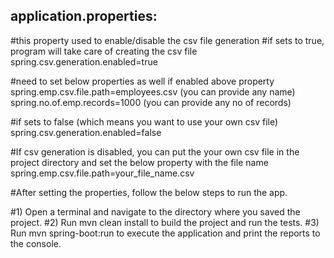 application.properties:
-----------------------
#this property used to enable/disable the csv file generation
#if sets to true, program will take care of creating the csv file
spring.csv.generation.enabled=true

#need to set below properties as well if enabled above property
spring.emp.csv.file.path=employees.csv (you can provide any name)
spring.no.of.emp.records=1000 (you can provide any no of records)

#if sets to false (which means you want to use your own csv file)
spring.csv.generation.enabled=false

#If csv generation is disabled, you can put the your own csv file in the project directory and set the below property with the file name
spring.emp.csv.file.path=your_file_name.csv

#After setting the properties, follow the below steps to run the app.

#1) Open a terminal and navigate to the directory where you saved the project.
#2) Run mvn clean install to build the project and run the tests.
#3) Run mvn spring-boot:run to execute the application and print the reports to the console.
